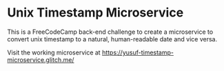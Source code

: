 Unix Timestamp Microservice
=========================

This is a FreeCodeCamp back-end challenge to create a microservice
to convert unix timestamp to a natural, human-readable date and vice versa.

Visit the working microservice at https://yusuf-timestamp-microservice.glitch.me/

